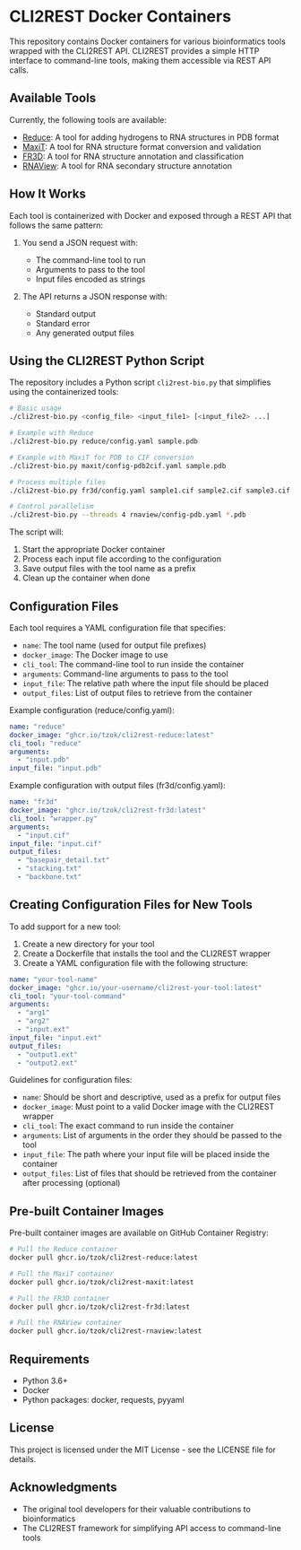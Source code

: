 # CLI2REST Docker Containers

This repository contains Docker containers for various bioinformatics tools wrapped with the CLI2REST API. CLI2REST provides a simple HTTP interface to command-line tools, making them accessible via REST API calls.

## Available Tools

Currently, the following tools are available:

- [Reduce](./reduce/): A tool for adding hydrogens to RNA structures in PDB format
- [MaxiT](./maxit/): A tool for RNA structure format conversion and validation
- [FR3D](./fr3d/): A tool for RNA structure annotation and classification
- [RNAView](./rnaview/): A tool for RNA secondary structure annotation

## How It Works

Each tool is containerized with Docker and exposed through a REST API that follows the same pattern:

1. You send a JSON request with:
   - The command-line tool to run
   - Arguments to pass to the tool
   - Input files encoded as strings

2. The API returns a JSON response with:
   - Standard output
   - Standard error
   - Any generated output files

## Using the CLI2REST Python Script

The repository includes a Python script `cli2rest-bio.py` that simplifies using the containerized tools:

```bash
# Basic usage
./cli2rest-bio.py <config_file> <input_file1> [<input_file2> ...]

# Example with Reduce
./cli2rest-bio.py reduce/config.yaml sample.pdb

# Example with MaxiT for PDB to CIF conversion
./cli2rest-bio.py maxit/config-pdb2cif.yaml sample.pdb

# Process multiple files
./cli2rest-bio.py fr3d/config.yaml sample1.cif sample2.cif sample3.cif

# Control parallelism
./cli2rest-bio.py --threads 4 rnaview/config-pdb.yaml *.pdb
```

The script will:
1. Start the appropriate Docker container
2. Process each input file according to the configuration
3. Save output files with the tool name as a prefix
4. Clean up the container when done

## Configuration Files

Each tool requires a YAML configuration file that specifies:

- `name`: The tool name (used for output file prefixes)
- `docker_image`: The Docker image to use
- `cli_tool`: The command-line tool to run inside the container
- `arguments`: Command-line arguments to pass to the tool
- `input_file`: The relative path where the input file should be placed
- `output_files`: List of output files to retrieve from the container

Example configuration (reduce/config.yaml):
```yaml
name: "reduce"
docker_image: "ghcr.io/tzok/cli2rest-reduce:latest"
cli_tool: "reduce"
arguments:
  - "input.pdb"
input_file: "input.pdb"
```

Example configuration with output files (fr3d/config.yaml):
```yaml
name: "fr3d"
docker_image: "ghcr.io/tzok/cli2rest-fr3d:latest"
cli_tool: "wrapper.py"
arguments:
  - "input.cif"
input_file: "input.cif"
output_files:
  - "basepair_detail.txt"
  - "stacking.txt"
  - "backbone.txt"
```

## Creating Configuration Files for New Tools

To add support for a new tool:

1. Create a new directory for your tool
2. Create a Dockerfile that installs the tool and the CLI2REST wrapper
3. Create a YAML configuration file with the following structure:

```yaml
name: "your-tool-name"
docker_image: "ghcr.io/your-username/cli2rest-your-tool:latest"
cli_tool: "your-tool-command"
arguments:
  - "arg1"
  - "arg2"
  - "input.ext"
input_file: "input.ext"
output_files:
  - "output1.ext"
  - "output2.ext"
```

Guidelines for configuration files:
- `name`: Should be short and descriptive, used as a prefix for output files
- `docker_image`: Must point to a valid Docker image with the CLI2REST wrapper
- `cli_tool`: The exact command to run inside the container
- `arguments`: List of arguments in the order they should be passed to the tool
- `input_file`: The path where your input file will be placed inside the container
- `output_files`: List of files that should be retrieved from the container after processing (optional)

## Pre-built Container Images

Pre-built container images are available on GitHub Container Registry:

```bash
# Pull the Reduce container
docker pull ghcr.io/tzok/cli2rest-reduce:latest

# Pull the MaxiT container
docker pull ghcr.io/tzok/cli2rest-maxit:latest

# Pull the FR3D container
docker pull ghcr.io/tzok/cli2rest-fr3d:latest

# Pull the RNAView container
docker pull ghcr.io/tzok/cli2rest-rnaview:latest
```

## Requirements

- Python 3.6+
- Docker
- Python packages: docker, requests, pyyaml

## License

This project is licensed under the MIT License - see the LICENSE file for details.

## Acknowledgments

- The original tool developers for their valuable contributions to bioinformatics
- The CLI2REST framework for simplifying API access to command-line tools
